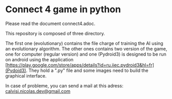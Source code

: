 # Connect 4 game in python

Please read the document connect4.adoc.

This repository is composed of three directory. 

The first one (evolutionary) contains the file charge of training the AI using an evolutionary algorithm. 
The other ones contains two version of the game, one for computer (regular version) and one (Pydroid3) is designed to be run on android using the application [https://play.google.com/store/apps/details?id=ru.iiec.pydroid3&hl=fr](Pydoid3). They hold a ".py" file and some images need to build the graphical interface.

In case of probleme, you can send a mail at this adress: calvisi.nicolas.dev@gmail.com

